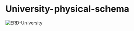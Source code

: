 # University-physical-schema

![ERD-University](https://user-images.githubusercontent.com/36152933/126121815-b6ae2f1d-6dc6-45cb-aa29-829958eac186.png)
